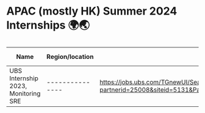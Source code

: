 # APAC (mostly HK) Summer 2024 Internships 🌍🌏

##

| Name | Region/location | Link | Deadline | Progress | Start Date |
| ---- | --------------- | --------- | -------- | -------- | -------- |
| UBS Internship 2023, Monitoring SRE | --------------- | https://jobs.ubs.com/TGnewUI/Search/home/HomeWithPreLoad?partnerid=25008&siteid=5131&PageType=searchResults&SearchType=linkquery&LinkID=6558#jobDetails=278404_5131 | -------- | -------- | June 2023 |

